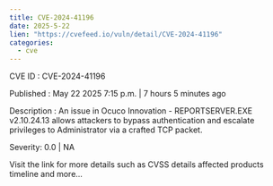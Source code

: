```yaml
---
title: CVE-2024-41196
date: 2025-5-22
lien: "https://cvefeed.io/vuln/detail/CVE-2024-41196"
categories:
  - cve
---
```


CVE ID : CVE-2024-41196

Published :  May 22
2025
7:15 p.m. | 7 hours
5 minutes ago

Description : An issue in Ocuco Innovation - REPORTSERVER.EXE v2.10.24.13 allows attackers to bypass authentication and escalate privileges to Administrator via a crafted TCP packet.

Severity: 0.0 | NA

Visit the link for more details
such as CVSS details
affected products
timeline
and more...
